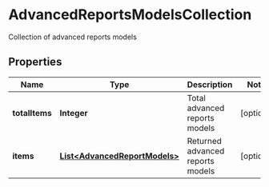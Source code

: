 

# AdvancedReportsModelsCollection

Collection of advanced reports models

## Properties

| Name | Type | Description | Notes |
|------------ | ------------- | ------------- | -------------|
|**totalItems** | **Integer** | Total advanced reports models |  [optional] |
|**items** | [**List&lt;AdvancedReportModels&gt;**](AdvancedReportModels.md) | Returned advanced reports models |  [optional] |



